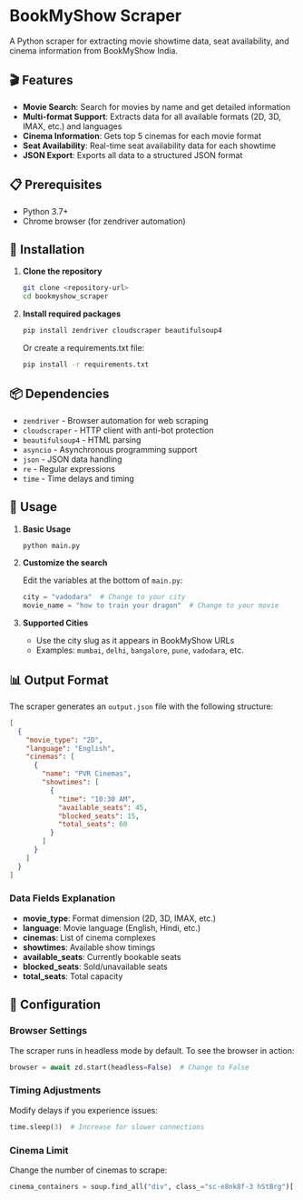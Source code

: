 # BookMyShow Scraper

A Python scraper for extracting movie showtime data, seat availability, and cinema information from BookMyShow India.

## 🎬 Features

- **Movie Search**: Search for movies by name and get detailed information
- **Multi-format Support**: Extracts data for all available formats (2D, 3D, IMAX, etc.) and languages
- **Cinema Information**: Gets top 5 cinemas for each movie format
- **Seat Availability**: Real-time seat availability data for each showtime
- **JSON Export**: Exports all data to a structured JSON format

## 📋 Prerequisites

- Python 3.7+
- Chrome browser (for zendriver automation)

## 🚀 Installation

1. **Clone the repository**
   ```bash
   git clone <repository-url>
   cd bookmyshow_scraper
   ```

2. **Install required packages**
   ```bash
   pip install zendriver cloudscraper beautifulsoup4
   ```

   Or create a requirements.txt file:
   ```bash
   pip install -r requirements.txt
   ```

## 📦 Dependencies

- `zendriver` - Browser automation for web scraping
- `cloudscraper` - HTTP client with anti-bot protection
- `beautifulsoup4` - HTML parsing
- `asyncio` - Asynchronous programming support
- `json` - JSON data handling
- `re` - Regular expressions
- `time` - Time delays and timing

## 🎯 Usage

1. **Basic Usage**
   ```python
   python main.py
   ```

2. **Customize the search**
   
   Edit the variables at the bottom of `main.py`:
   ```python
   city = "vadodara"  # Change to your city
   movie_name = "how to train your dragon"  # Change to your movie
   ```

3. **Supported Cities**
   - Use the city slug as it appears in BookMyShow URLs
   - Examples: `mumbai`, `delhi`, `bangalore`, `pune`, `vadodara`, etc.

## 📊 Output Format

The scraper generates an `output.json` file with the following structure:

```json
[
  {
    "movie_type": "2D",
    "language": "English",
    "cinemas": [
      {
        "name": "PVR Cinemas",
        "showtimes": [
          {
            "time": "10:30 AM",
            "available_seats": 45,
            "blocked_seats": 15,
            "total_seats": 60
          }
        ]
      }
    ]
  }
]
```

### Data Fields Explanation

- **movie_type**: Format dimension (2D, 3D, IMAX, etc.)
- **language**: Movie language (English, Hindi, etc.)
- **cinemas**: List of cinema complexes
- **showtimes**: Available show timings
- **available_seats**: Currently bookable seats
- **blocked_seats**: Sold/unavailable seats
- **total_seats**: Total capacity

## 🔧 Configuration

### Browser Settings
The scraper runs in headless mode by default. To see the browser in action:
```python
browser = await zd.start(headless=False)  # Change to False
```

### Timing Adjustments
Modify delays if you experience issues:
```python
time.sleep(3)  # Increase for slower connections
```

### Cinema Limit
Change the number of cinemas to scrape:
```python
cinema_containers = soup.find_all("div", class_="sc-e8nk8f-3 hStBrg")[:5]  # Change 5 to desired number
```
